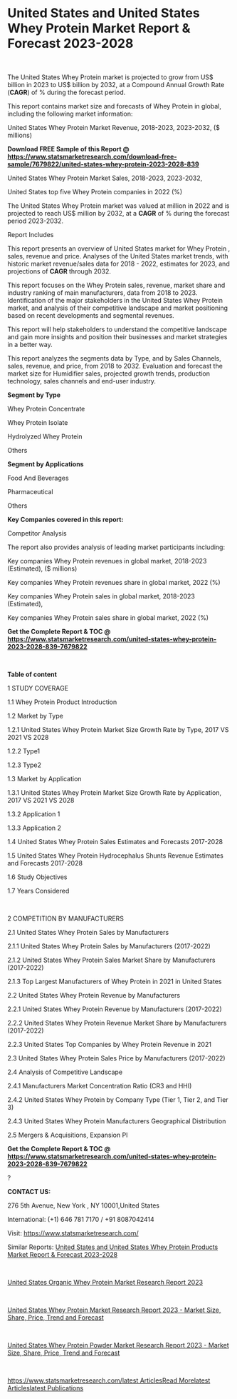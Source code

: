 <h1>United States and United States Whey Protein Market Report & Forecast 2023-2028</h1><br/><p>The United States Whey Protein market is projected to grow from US$ billion in 2023 to US$ billion by 2032, at a Compound Annual Growth Rate (<strong>CAGR</strong>) of % during the forecast period.</p>
 
 
 
 <p>This report contains market size and forecasts of Whey Protein in global, including the following market information:</p>
 
 
 
 <p>United States Whey Protein Market Revenue, 2018-2023, 2023-2032, ($ millions)</p>
 
 
 
 <p><strong>Download FREE Sample of this Report @ <a href="https://www.statsmarketresearch.com/download-free-sample/7679822/united-states-whey-protein-2023-2028-839">https://www.statsmarketresearch.com/download-free-sample/7679822/united-states-whey-protein-2023-2028-839</a></strong></p>
 
 
 
 <p>United States Whey Protein Market Sales, 2018-2023, 2023-2032,</p>
 
 
 
 <p>United States top five Whey Protein companies in 2022 (%)</p>
 
 
 
 <p>The United States Whey Protein market was valued at million in 2022 and is projected to reach US$ million by 2032, at a <strong>CAGR</strong> of % during the forecast period 2023-2032.</p>
 
 
 
 <p>Report Includes</p>
 
 
 
 <p>This report presents an overview of United States market for Whey Protein , sales, revenue and price. Analyses of the United States market trends, with historic market revenue/sales data for 2018 - 2022, estimates for 2023, and projections of <strong>CAGR</strong> through 2032.</p>
 
 
 
 <p>This report focuses on the Whey Protein sales, revenue, market share and industry ranking of main manufacturers, data from 2018 to 2023. Identification of the major stakeholders in the United States Whey Protein market, and analysis of their competitive landscape and market positioning based on recent developments and segmental revenues.</p>
 
 
 
 <p>This report will help stakeholders to understand the competitive landscape and gain more insights and position their businesses and market strategies in a better way.</p>
 
 
 
 <p>This report analyzes the segments data by Type, and by Sales Channels, sales, revenue, and price, from 2018 to 2032. Evaluation and forecast the market size for Humidifier sales, projected growth trends, production technology, sales channels and end-user industry.</p>
 
 
 
 <p><strong>Segment by Type</strong></p>
 
 
 
 <p>Whey Protein Concentrate</p>
 
 
 
 <p>Whey Protein Isolate</p>
 
 
 
 <p>Hydrolyzed Whey Protein</p>
 
 
 
 <p>Others</p>
 
 
 
 <p><strong>Segment <strong><strong>by Applications</strong></strong></strong></p>
 
 
 
 <p>Food And Beverages</p>
 
 
 
 <p>Pharmaceutical</p>
 
 
 
 <p>Others</p>
 
 
 
 <p><strong>Key Companies covered in this report:</strong></p>
 
 
 
 <p>Competitor Analysis</p>
 
 
 
 <p>The report also provides analysis of leading market participants including:</p>
 
 
 
 <p>Key companies Whey Protein revenues in global market, 2018-2023 (Estimated), ($ millions)</p>
 
 
 
 <p>Key companies Whey Protein revenues share in global market, 2022 (%)</p>
 
 
 
 <p>Key companies Whey Protein sales in global market, 2018-2023 (Estimated),</p>
 
 
 
 <p>Key companies Whey Protein sales share in global market, 2022 (%)</p>
 
 
 
 <div><b>Get the Complete Report & TOC @ <a href="https://www.statsmarketresearch.com/united-states-whey-protein-2023-2028-839-7679822">https://www.statsmarketresearch.com/united-states-whey-protein-2023-2028-839-7679822</a></b></div>
 
 
 
 <p><br />
 
 <b>Table of content</b></p>
 
 
 
 <p>1 STUDY COVERAGE<br />
 
 1.1 Whey Protein Product Introduction<br />
 
 1.2 Market by Type<br />
 
 1.2.1 United States Whey Protein Market Size Growth Rate by Type, 2017 VS 2021 VS 2028<br />
 
 1.2.2 Type1<br />
 
 1.2.3 Type2<br />
 
 1.3 Market by Application<br />
 
 1.3.1 United States Whey Protein Market Size Growth Rate by Application, 2017 VS 2021 VS 2028<br />
 
 1.3.2 Application 1<br />
 
 1.3.3 Application 2<br />
 
 1.4 United States Whey Protein Sales Estimates and Forecasts 2017-2028<br />
 
 1.5 United States Whey Protein Hydrocephalus Shunts Revenue Estimates and Forecasts 2017-2028<br />
 
 1.6 Study Objectives<br />
 
 1.7 Years Considered<br />
 
 <br />
 
 2 COMPETITION BY MANUFACTURERS<br />
 
 2.1 United States Whey Protein Sales by Manufacturers<br />
 
 2.1.1 United States Whey Protein Sales by Manufacturers (2017-2022)<br />
 
 2.1.2 United States Whey Protein Sales Market Share by Manufacturers (2017-2022)<br />
 
 2.1.3 Top Largest Manufacturers of Whey Protein in 2021 in United States<br />
 
 2.2 United States Whey Protein Revenue by Manufacturers<br />
 
 2.2.1 United States Whey Protein Revenue by Manufacturers (2017-2022)<br />
 
 2.2.2 United States Whey Protein Revenue Market Share by Manufacturers (2017-2022)<br />
 
 2.2.3 United States Top Companies by Whey Protein Revenue in 2021<br />
 
 2.3 United States Whey Protein Sales Price by Manufacturers (2017-2022)<br />
 
 2.4 Analysis of Competitive Landscape<br />
 
 2.4.1 Manufacturers Market Concentration Ratio (CR3 and HHI)<br />
 
 2.4.2 United States Whey Protein by Company Type (Tier 1, Tier 2, and Tier 3)<br />
 
 2.4.3 United States Whey Protein Manufacturers Geographical Distribution<br />
 
 2.5 Mergers & Acquisitions, Expansion Pl</p>
 
 
 
 <div><b>Get the Complete Report & TOC @ <a href="https://www.statsmarketresearch.com/united-states-whey-protein-2023-2028-839-7679822">https://www.statsmarketresearch.com/united-states-whey-protein-2023-2028-839-7679822</a></b></div>
 
 
 
 <p>? </p>
 
 
 
 <p><b>CONTACT US:</b><br />
 
 276 5th Avenue, New York , NY 10001,United States<br />
 
 International: (+1) 646 781 7170 / +91 8087042414<br />
 
 Visit: <a href="https://www.statsmarketresearch.com/">https://www.statsmarketresearch.com/</a><br />
 
 Similar Reports: <a href="https://www.statsmarketresearch.com/united-states-whey-protein-2023-2028-839-7679822">United States and United States Whey Protein Products Market Report & Forecast 2023-2028</a><br />
 
 <br />
 
 <a href="https://www.statsmarketresearch.com/united-states-whey-protein-2023-2028-839-7679822">United States Organic Whey Protein Market Research Report 2023</a><br />
 
 <br />
 
 <a href="https://www.statsmarketresearch.com/united-states-whey-protein-2023-2028-839-7679822">United States Whey Protein Market Research Report 2023 - Market Size, Share, Price, Trend and Forecast</a><br />
 
 <br />
 
 <a href="https://www.statsmarketresearch.com/united-states-whey-protein-2023-2028-839-7679822">United States Whey Protein Powder Market Research Report 2023 - Market Size, Share, Price, Trend and Forecast</a><br />
 
 <br />
 
 <a href="https://gyeongbokgung.com">https://www.statsmarketresearch.com/</a><a href="https://hallyeomaritime.com">latest Articles</a><a href="https://jingwansa.com">Read More</a><a href="https://nguoiviet.jp/">latest Articles</a><a href="https://www.intelmarketresearch.com/">latest Publications</a></p>